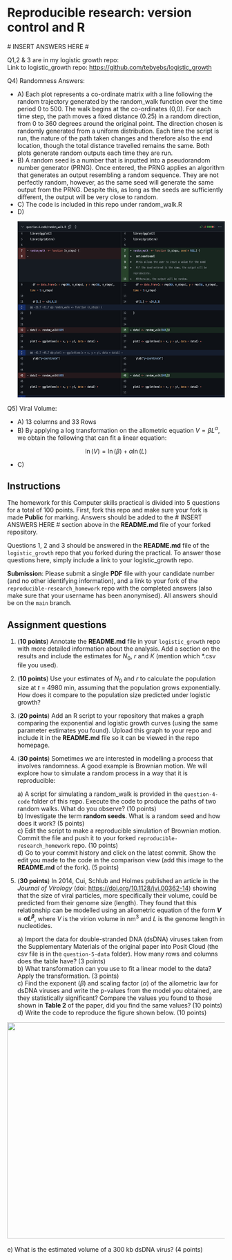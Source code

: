 # Reproducible research: version control and R

\# INSERT ANSWERS HERE #

Q1,2 & 3 are in my logistic growth repo:\
Link to logistic_growth repo: https://github.com/tebyebs/logistic_growth

Q4) Randomness Answers:
- A) Each plot represents a co-ordinate matrix with a line following the random trajectory generated by the random_walk function over the time period 0 to 500. The walk begins at the co-ordinates (0,0). For each time step, the path moves a fixed distance (0.25) in a random direction, from 0 to 360 degrees around the original point. The direction chosen is randomly generated from a uniform distribution. Each time the script is run, the nature of the path taken changes and therefore also the end location, though the total distance travelled remains the same. Both plots generate random outputs each time they are run. 
- B) A random seed is a number that is inputted into a pseudorandom number generator (PRNG). Once entered, the PRNG applies an algorithm that generates an output resembling a random sequence. They are not perfectly random, however, as the same seed will generate the same output from the PRNG. Despite this, as long as the seeds are sufficiently different, the output will be very close to random.
- C) The code is included in this repo under random_walk.R
- D) <p align="center">
        <img src="https://github.com/tebyebs/reproducible-research_homework/blob/main/changes.png" width="607" height="407">
     </p>

Q5) Viral Volume:
- A) 13 columns and 33 Rows
- B) By applying a log transformation on the allometric equation $V = \beta L^{\alpha}$, we obtain the following that can fit a linear equation:

$$
\ln(V) = \ln(\beta) + \alpha \ln(L)
$$

- C) 







## Instructions

The homework for this Computer skills practical is divided into 5 questions for a total of 100 points. First, fork this repo and make sure your fork is made **Public** for marking. Answers should be added to the # INSERT ANSWERS HERE # section above in the **README.md** file of your forked repository.

Questions 1, 2 and 3 should be answered in the **README.md** file of the `logistic_growth` repo that you forked during the practical. To answer those questions here, simply include a link to your logistic_growth repo.

**Submission**: Please submit a single **PDF** file with your candidate number (and no other identifying information), and a link to your fork of the `reproducible-research_homework` repo with the completed answers (also make sure that your username has been anonymised). All answers should be on the `main` branch.

## Assignment questions 

1) (**10 points**) Annotate the **README.md** file in your `logistic_growth` repo with more detailed information about the analysis. Add a section on the results and include the estimates for $N_0$, $r$ and $K$ (mention which *.csv file you used).
   
2) (**10 points**) Use your estimates of $N_0$ and $r$ to calculate the population size at $t$ = 4980 min, assuming that the population grows exponentially. How does it compare to the population size predicted under logistic growth? 

3) (**20 points**) Add an R script to your repository that makes a graph comparing the exponential and logistic growth curves (using the same parameter estimates you found). Upload this graph to your repo and include it in the **README.md** file so it can be viewed in the repo homepage.
   
4) (**30 points**) Sometimes we are interested in modelling a process that involves randomness. A good example is Brownian motion. We will explore how to simulate a random process in a way that it is reproducible:

   a) A script for simulating a random_walk is provided in the `question-4-code` folder of this repo. Execute the code to produce the paths of two random walks. What do you observe? (10 points) \
   b) Investigate the term **random seeds**. What is a random seed and how does it work? (5 points) \
   c) Edit the script to make a reproducible simulation of Brownian motion. Commit the file and push it to your forked `reproducible-research_homework` repo. (10 points) \
   d) Go to your commit history and click on the latest commit. Show the edit you made to the code in the comparison view (add this image to the **README.md** of the fork). (5 points) 

5) (**30 points**) In 2014, Cui, Schlub and Holmes published an article in the *Journal of Virology* (doi: https://doi.org/10.1128/jvi.00362-14) showing that the size of viral particles, more specifically their volume, could be predicted from their genome size (length). They found that this relationship can be modelled using an allometric equation of the form **$`V = \alpha L^{\beta}`$**, where $`V`$ is the virion volume in nm<sup>3</sup> and $`L`$ is the genome length in nucleotides.

   a) Import the data for double-stranded DNA (dsDNA) viruses taken from the Supplementary Materials of the original paper into Posit Cloud (the csv file is in the `question-5-data` folder). How many rows and columns does the table have? (3 points)\
   b) What transformation can you use to fit a linear model to the data? Apply the transformation. (3 points) \
   c) Find the exponent ($\beta$) and scaling factor ($\alpha$) of the allometric law for dsDNA viruses and write the p-values from the model you obtained, are they statistically significant? Compare the values you found to those shown in **Table 2** of the paper, did you find the same values? (10 points) \
   d) Write the code to reproduce the figure shown below. (10 points) 

  <p align="center">
     <img src="https://github.com/josegabrielnb/reproducible-research_homework/blob/main/question-5-data/allometric_scaling.png" width="600" height="500">
  </p>

  e) What is the estimated volume of a 300 kb dsDNA virus? (4 points) 
